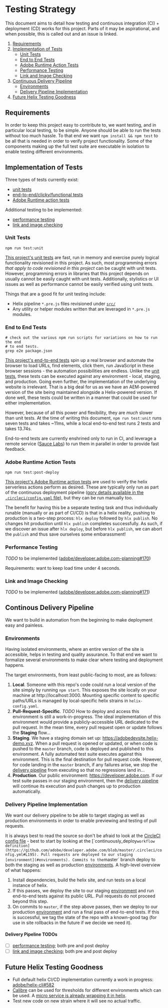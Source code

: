 # Testing Strategy

This document aims to detail how testing and continuous integration (CI) + deployment (CD)
works for this project. Parts of it may be aspirational, and when possible, this
is called out and an issue is linked.

1. [Requirements](#requirements)
2. [Implementation of Tests](#implementation-of-tests)
    - [Unit Tests](#unit-tests)
    - [End to End Tests](#end-to-end-tests)
    - [Adobe Runtime Action Tests](#adobe-runtime-action-tests)
    - [Performance Testing](#performance-testing)
    - [Link and Image Checking](#link-and-image-checking)
3. [Continuous Delivery Pipeline](#continous-delivery-pipeline)
    - [Environments](#environments)
    - [Delivery Pipeline Implementation](#delivery-pipeline-implementation)
4. [Future Helix Testing Goodness](#future-helix-testing-goodness)

## Requirements

In order to keep this project easy to contribute to, we want testing, and in particular
local testing, to be simple. Anyone should be able to run the tests without too
much hassle. To that end we want `npm install && npm test` to be all that is needed
in order to verify project functionality. Some of the components making up the
full test suite are executable in isolation to enable testing different
environments.

## Implementation of Tests

Three types of tests currently exist:

- [unit tests](#unit-tests)
- [end-to-end/clicky/functional tests](#end-to-end-tests)
- [Adobe Runtime action tests](#adobe-runtime-action-tests)

Additional testing to be implemented:

- [performance testing](#performance-testing)
- [link and image checking](#link-and-image-checking)

### Unit Tests

    npm run test:unit

[This project's unit tests](../test/unit) are fast, run in memory and exercise
purely logical functionality revisioned in this project. As such, most programming
errors _that apply to code revisioned in this project_ can be caught with unit
tests. However, programming errors in libraries that this project depends on usually
cannot be easily caught with unit tests. Additionally, stylistics or UI issues
as well as performance cannot be easily verified using unit tests.

Things that are a good fit for unit testing include:

- Helix pipeline `*.pre.js` files revisioned under [`src/`](../src)
- Any utility or helper modules written that are leveraged in `*.pre.js`
    modules.

### End to End Tests

    # check out the various npm run scripts for variations on how to run the end
    # to end tests.
    grep e2e package.json

[This project's end-to-end tests](../test/e2e) spin up a real browser and automate
the browser to load URLs, find elements, click them, run JavaScript in these browser
sessions - the automation possibilities are endless. Unlike the [unit tests](#unit-tests),
these tests can be executed against any environment - local, staging, and production.
Going even further, the implementation of the underlying website is irrelevant.
That is a big deal for us as we have an AEM-powered version of the site being maintained
alongside a Helix-powered version. If done well, these tests could be written in
a manner that could be used for either implementation.

However, because of all this power and flexibility, they are _much_ slower than
unit tests. At the time of writing this document, `npm run test:unit` runs seven
tests and takes ~11ms, while a local end-to-end test runs 2 tests and takes 13.74s.

End-to-end tests are currently enshrined only to run in CI, and leverage a
remote service ([Sauce Labs](https://saucelabs.com)) to run them in parallel in
order to provide fast feedback.

### Adobe Runtime Action Tests

    npm run test:post-deploy

[This project's Adobe Runtime action tests](../test/post_deploy) are used to
verify the helix serverless actions perform as desired. These are typically only
run as part of the continuous deployment pipeline ([gory details available in
the `.circleci/config.yaml` file](../.circleci/config.yaml)), but they can be
run manually too.

The benefit for having this be a separate testing task and thus individually
runable (manually or as part of CI/CD) is that in a helix reality, pushing to
production is a two-step process: `hlx deploy` followed by `hlx publish`. No changes
hit production until `hlx publish` completes successfully. As such, if we
discover an issue after `hlx deploy`, but before `hlx publish`, we can abort the
`publish` and thus save ourselves some embarassment!

### Performance Testing

*TODO* to be implemented
([adobe/developer.adobe.com-planning#170](https://github.com/adobe/developer.adobe.com-planning/issues/170))

Requirements: want to keep load time under 4 seconds.

### Link and Image Checking

*TODO* to be implemented
([adobe/developer.adobe.com-planning#171](https://github.com/adobe/developer.adobe.com-planning/issues/171))

## Continous Delivery Pipeline

We want to build in automation from the beginning to make deployment easy and
painless.

### Environments

Having isolated environments, where an entire version of the site is accessible,
helps in testing and quality assurance. To that end we want to formalize several
environments to make clear where testing and deployment happens.

The target environments, from least public-facing to most, are as follows:

1. **Local**. Someone with this repo's code could run a local version of the
   site simply by running `npm start`. This exposes the site locally on your
   machine at http://localhost:3000. Mounting specific content to specific
   paths/URLs is managed by local-specific helix strains in `helix-config.yaml`.
2. **Pull-Request-Specific**. *TODO* How to deploy and access this environment
   is still a work-in-progress. The ideal implementation of this environment
   would provide a publicly-accessible URL dedicated to the pull request. In the
   mean time, every pull request open or update follows the **Staging** flow...
3. **Staging**. We have a staging domain set up: https://adobedevsite.helix-demo.xyz.
   When a pull request is opened or updated, or when code is pushed to the
   `master` branch, code is deployed and published to this environment. A fully
   automated test suite executes against this environment. This is the final destination
   for pull request code. However, for code landing in the `master` branch, if
   any failures arise, we stop the [delivery pipeline](#delivery-pipeline-implementation)
   from executing so that no regressions land in...
4. **Production**. Our public environment: https://developer.adobe.com. If our
   test suite passes in our staging environment, then the
   [delivery pipeline](#delivery-pipeline-implementation) will continue its execution
   and push changes up to production automatically.

### Delivery Pipeline Implementation

We want our delivery pipeline to be able to target staging as well as production
environments in order to enable previewing and testing of pull requests.

It is always best to read the source so don't be afraid to look at the
[CircleCI config file](`../.circleci/config.yaml) - best to start by looking at
the [`continuously_deploy` workflow
definition](https://github.com/adobe/developer.adobe.com/blob/master/.circleci/config.yml#L195).
Pull requests are deployed to our staging [environment](#environments). Commits
to the `master` branch deploy to both the staging as well as production
[environments](#environments). A high-level overview of what happens:

1. Install dependencies, build the helix site, and run tests on a local
   instance of helix.
2. If this passes, we deploy the site to our staging
   [environment](#environments) and run end-to-end tests against its public URL.
   Pull requests do not proceed beyond this step.
3. On commits to `master`, if the step above passes, then we deploy to our
   production [environment](#environment) and run a final pass of end-to-end
   tests. If this is successful, we tag the state of the repo with a known-good
   tag (for use in site rollbacks in the future if we decide we need it).

#### Delivery Pipeline TODOs

- [ ] [performance testing](#performance-testing); both pre and post deploy
- [ ] [link and image checking](#link-and-image-checking); both pre and post
    deploy

## Future Helix Testing Goodness

- Full default helix CI/CD implementation currently a work in progress:
    [adobe/helix-cli#582](https://github.com/adobe/helix-cli/issues/582)
- [Calibre](https://calibreapp.com) can be used for thresholds for different environments
    which can be used. A [micro service is already wrapping it in helix](https://github.com/adobe/helix-perf).
- Test new code on new strain where it will see no actual traffic.
